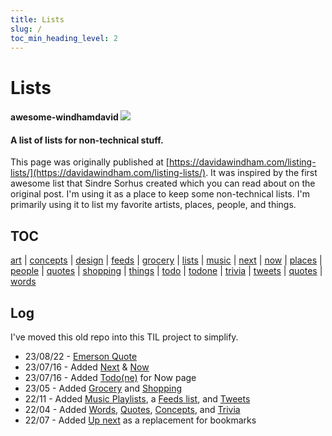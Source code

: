 ```yaml
---
title: Lists
slug: /
toc_min_heading_level: 2
---
```


# Lists

#### awesome-windhamdavid [![](https://cdn.rawgit.com/sindresorhus/awesome/d7305f38d29fed78fa85652e3a63e154dd8e8829/media/badge.svg)](https://github.com/sindresorhus/awesome) 

#### A list of lists for non-technical stuff. 

This page was originally published at [https://davidawindham.com/listing-lists/](https://davidawindham.com/listing-lists/). It was inspired by the first awesome list that Sindre Sorhus created which you can read about on the original post. I'm using it as a place to keep some non-technical lists. I'm primarily using it to list my favorite artists, places, people, and things.

## TOC 

[art](art/art.md)
| [concepts](concepts.md)
| [design](design.md)
| [feeds](feeds.md)
| [grocery](grocery.md)
| [lists](lists.md)
| [music](art/music/music.md)
| [next](next.md)
| [now](now/now.md)
| [places](places/places.md)
| [people](people.md)
| [quotes](quotes.md)
| [shopping](shopping.md)
| [things](things.md)
| [todo](todo)
| [todone](todone)
| [trivia](trivia.md)
| [tweets](tweets.md)
| [quotes](quotes)
| [words](words)

## Log

I've moved this old repo into this TIL project to simplify. 

- 23/08/22 - [Emerson Quote](quotes) 
- 23/07/16 - Added [Next](next) & [Now](now/now.md)
- 23/07/16 - Added [Todo(ne)](todone) for Now page
- 23/05 - Added [Grocery](grocery) and [Shopping](shopping)
- 22/11 - Added [Music Playlists](art/music#playlists), a [Feeds list](feeds), and [Tweets](tweets)
- 22/04 - Added [Words](words), [Quotes](quotes), [Concepts](concepts), and [Trivia](trivia)
- 22/07 - Added [Up next](next) as a replacement for bookmarks

